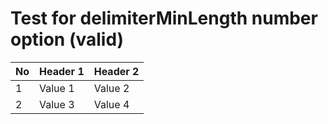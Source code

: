 # Test for delimiterMinLength number option (valid)

| No  | Header 1 | Header 2 |
| --- | -------- | -------- |
| 1   | Value 1  | Value 2  |
| 2   | Value 3  | Value 4  |
